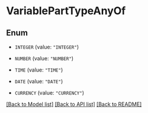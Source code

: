 # VariablePartTypeAnyOf

## Enum


* `INTEGER` (value: `"INTEGER"`)

* `NUMBER` (value: `"NUMBER"`)

* `TIME` (value: `"TIME"`)

* `DATE` (value: `"DATE"`)

* `CURRENCY` (value: `"CURRENCY"`)


[[Back to Model list]](../README.md#documentation-for-models) [[Back to API list]](../README.md#documentation-for-api-endpoints) [[Back to README]](../README.md)


